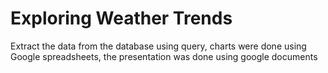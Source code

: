 # Exploring Weather Trends
Extract the data from the database using query, charts were done using Google spreadsheets, the presentation was done using google documents
